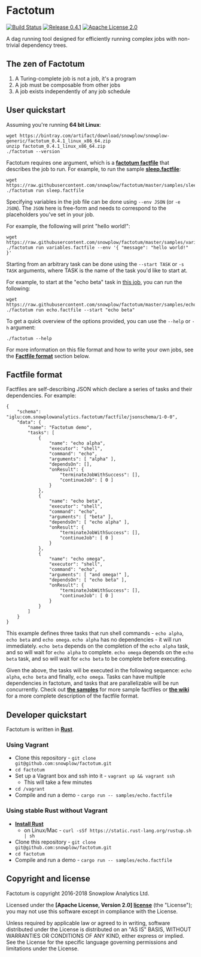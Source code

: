 # Factotum

[![Build Status](https://travis-ci.org/snowplow/factotum.svg?branch=master)](https://travis-ci.org/snowplow/factotum) [![Release 0.4.1](http://img.shields.io/badge/release-0.4.1-blue.svg?style=flat)](https://github.com/snowplow/factotum/releases) [![Apache License 2.0](http://img.shields.io/badge/license-Apache--2-blue.svg?style=flat)](http://www.apache.org/licenses/LICENSE-2.0)

A dag running tool designed for efficiently running complex jobs with non-trivial dependency trees. 

## The zen of Factotum

1. A Turing-complete job is not a job, it's a program
2. A job must be composable from other jobs
3. A job exists independently of any job schedule

## User quickstart

Assuming you're running **64 bit Linux**: 

```{bash}
wget https://bintray.com/artifact/download/snowplow/snowplow-generic/factotum_0.4.1_linux_x86_64.zip
unzip factotum_0.4.1_linux_x86_64.zip
./factotum --version
```

Factotum requires one argument, which is a **[factotum factfile](/README.md#factfile-format)** that describes the job to run. For example, to run the sample **[sleep.factfile](https://raw.githubusercontent.com/snowplow/factotum/master/samples/sleep.factfile)**:

```{bash}
wget https://raw.githubusercontent.com/snowplow/factotum/master/samples/sleep.factfile
./factotum run sleep.factfile
```
Specifying variables in the job file can be done using `--env JSON` (or `-e JSON`). The `JSON` here is free-form and needs to correspond to the placeholders you've set in your job.

For example, the following will print "hello world!":

```{bash}
wget https://raw.githubusercontent.com/snowplow/factotum/master/samples/variables.factfile
./factotum run variables.factfile --env '{ "message": "hello world!" }'
```

Starting from an arbitrary task can be done using the `--start TASK` or `-s TASK` arguments, where TASK is the name of the task you'd like to start at.

For example, to start at the "echo beta" task in [this job](https://raw.githubusercontent.com/snowplow/factotum/master/samples/echo.factfile), you can run the following:

```{bash}
wget https://raw.githubusercontent.com/snowplow/factotum/master/samples/echo.factfile
./factotum run echo.factfile --start "echo beta"
```

To get a quick overview of the options provided, you can use the `--help` or `-h` argument:

```{bash}
./factotum --help
```
 
For more information on this file format and how to write your own jobs, see the **[Factfile format](/README.md#factfile-format)** section below.

## Factfile format

Factfiles are self-describing JSON which declare a series of tasks and their dependencies. For example: 

```{json}
{
    "schema": "iglu:com.snowplowanalytics.factotum/factfile/jsonschema/1-0-0",
    "data": {
        "name": "Factotum demo",
        "tasks": [
            {
                "name": "echo alpha",
                "executor": "shell",
                "command": "echo",
                "arguments": [ "alpha" ],
                "dependsOn": [],
                "onResult": {
                    "terminateJobWithSuccess": [],
                    "continueJob": [ 0 ]
                }
            },
            {
                "name": "echo beta",
                "executor": "shell",
                "command": "echo",
                "arguments": [ "beta" ],
                "dependsOn": [ "echo alpha" ],
                "onResult": {
                    "terminateJobWithSuccess": [],
                    "continueJob": [ 0 ]
                }
            },
            {
                "name": "echo omega",
                "executor": "shell",
                "command": "echo",
                "arguments": [ "and omega!" ],
                "dependsOn": [ "echo beta" ],
                "onResult": {
                    "terminateJobWithSuccess": [],
                    "continueJob": [ 0 ]
                }
            }
        ]
    }
}
```

This example defines three tasks that run shell commands - `echo alpha`, `echo beta` and `echo omega`. `echo alpha` has no dependencies - it will run immediately. `echo beta` depends
on the completion of the `echo alpha` task, and so will wait for `echo alpha` to complete. `echo omega` depends on the `echo beta` task, and so will wait for `echo beta` to be complete before 
executing. 

Given the above, the tasks will be executed in the following sequence: `echo alpha`, `echo beta` and finally, `echo omega`. Tasks can have multiple dependencies in factotum, and tasks that are parallelizable will
be run concurrently. Check out **[the samples](/samples)** for more sample factfiles or **[the wiki](https://github.com/snowplow/factotum/wiki#creating-a-job)** for a more complete description of the factfile format. 

## Developer quickstart

Factotum is written in **[Rust](https://www.rust-lang.org/)**.

### Using Vagrant

* Clone this repository - `git clone git@github.com:snowplow/factotum.git`
* `cd factotum`
* Set up a Vagrant box and ssh into it - `vagrant up && vagrant ssh`
   * This will take a few minutes
* `cd /vagrant`
* Compile and run a demo - `cargo run -- samples/echo.factfile` 

### Using stable Rust without Vagrant 

* **[Install Rust](https://www.rust-lang.org/downloads.html)**
   * on Linux/Mac - `curl -sSf https://static.rust-lang.org/rustup.sh | sh`
* Clone this repository - `git clone git@github.com:snowplow/factotum.git`
* `cd factotum`
* Compile and run a demo - `cargo run -- samples/echo.factfile` 

## Copyright and license

Factotum is copyright 2016-2018 Snowplow Analytics Ltd.

Licensed under the **[Apache License, Version 2.0] [license]** (the "License");
you may not use this software except in compliance with the License.

Unless required by applicable law or agreed to in writing, software
distributed under the License is distributed on an "AS IS" BASIS,
WITHOUT WARRANTIES OR CONDITIONS OF ANY KIND, either express or implied.
See the License for the specific language governing permissions and
limitations under the License.

[license]: http://www.apache.org/licenses/LICENSE-2.0
